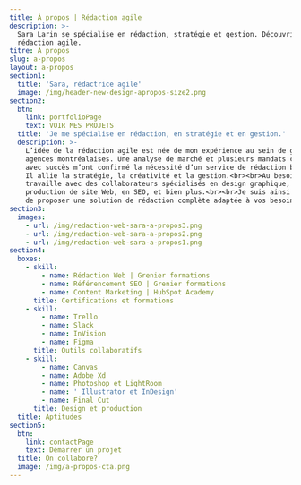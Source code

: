 ```yaml
---
title: À propos | Rédaction agile
description: >-
  Sara Larin se spécialise en rédaction, stratégie et gestion. Découvrir la
  rédaction agile.
titre: À propos
slug: a-propos
layout: a-propos
section1:
  title: 'Sara, rédactrice agile'
  image: /img/header-new-design-apropos-size2.png
section2:
  btn:
    link: portfolioPage
    text: VOIR MES PROJETS
  title: 'Je me spécialise en rédaction, en stratégie et en gestion.'
  description: >-
    L’idée de la rédaction agile est née de mon expérience au sein de grandes
    agences montréalaises. Une analyse de marché et plusieurs mandats complétés
    avec succès m’ont confirmé la nécessité d’un service de rédaction bonifié.
    Il allie la stratégie, la créativité et la gestion.<br><br>Au besoin, je
    travaille avec des collaborateurs spécialisés en design graphique, en
    production de site Web, en SEO, et bien plus.<br><br>Je suis ainsi en mesure
    de proposer une solution de rédaction complète adaptée à vos besoins. 
section3:
  images:
    - url: /img/redaction-web-sara-a-propos3.png
    - url: /img/redaction-web-sara-a-propos2.png
    - url: /img/redaction-web-sara-a-propos1.png
section4:
  boxes:
    - skill:
        - name: Rédaction Web | Grenier formations
        - name: Référencement SEO | Grenier formations
        - name: Content Marketing | HubSpot Academy
      title: Certifications et formations
    - skill:
        - name: Trello
        - name: Slack
        - name: InVision
        - name: Figma
      title: Outils collaboratifs
    - skill:
        - name: Canvas
        - name: Adobe Xd
        - name: Photoshop et LightRoom
        - name: ' Illustrator et InDesign'
        - name: Final Cut
      title: Design et production
  title: Aptitudes
section5:
  btn:
    link: contactPage
    text: Démarrer un projet
  title: On collabore?
  image: /img/a-propos-cta.png
---
```


